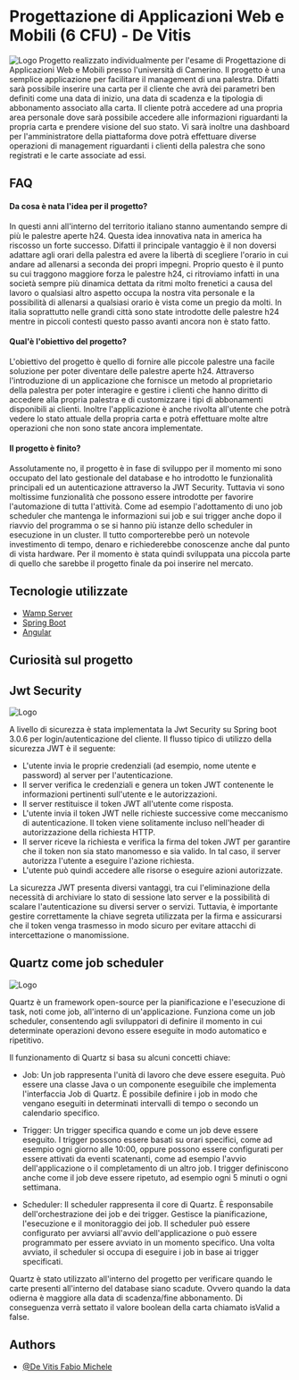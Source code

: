 
# Progettazione di Applicazioni Web e Mobili (6 CFU) - De Vitis
![Logo](https://gymh24.it/wp-content/uploads/2023/05/cropped-logo.png)
Progetto realizzato individualmente per l'esame di Progettazione di Applicazioni Web e Mobili presso l'università di Camerino. 
Il progetto è una semplice applicazione per facilitare il management di una palestra.
Difatti sarà possibile inserire una carta per il cliente che avrà dei parametri ben definiti come una data di inizio, una data di scadenza e la tipologia di abbonamento associato alla carta.
Il cliente potrà accedere ad una propria area personale dove sarà possibile accedere alle informazioni riguardanti la propria carta e prendere visione del suo stato.
Vi sarà inoltre una dashboard per l'amministratore della piattaforma dove potrà effettuare diverse operazioni di management riguardanti i clienti della palestra che sono registrati e le carte associate ad essi. 


## FAQ

#### Da cosa è nata l'idea per il progetto?

In questi anni all'interno del territorio italiano stanno aumentando sempre di più le palestre aperte h24. Questa idea innovativa nata in america ha riscosso un forte successo. Difatti il principale vantaggio è il non doversi adattare agli orari della palestra ed avere la libertà di scegliere l'orario in cui andare ad allenarsi a seconda dei propri impegni. Proprio questo è il punto su cui traggono maggiore forza le palestre h24, ci ritroviamo infatti in una società sempre più dinamica dettata da ritmi molto frenetici a causa del lavoro o qualsiasi altro aspetto occupa la nostra vita personale e la possibilità di allenarsi a qualsiasi orario è vista come un pregio da molti. In italia soprattutto nelle grandi città sono state introdotte delle palestre h24 mentre in piccoli contesti questo passo avanti ancora non è stato fatto.

#### Qual'è l'obiettivo del progetto?

L'obiettivo del progetto è quello di fornire alle piccole palestre una facile soluzione per poter diventare delle palestre aperte h24.
Attraverso l'introduzione di un applicazione che fornisce un metodo al proprietario della palestra per poter interagire e gestire i clienti che hanno diritto di accedere alla propria palestra e di customizzare i tipi di abbonamenti disponibili ai clienti. Inoltre l'applicazione è anche rivolta all'utente che potrà vedere lo stato attuale della propria carta e potrà effettuare molte altre operazioni che non sono state ancora implementate.

#### Il progetto è finito?

Assolutamente no, il progetto è in fase di sviluppo per il momento mi sono occupato del lato gestionale del database e ho introdotto le funzionalità principali ed un autenticazione attraverso la JWT Security. Tuttavia vi sono moltissime funzionalità che possono essere introdotte per favorire l'automazione di tutta l'attività.
Come ad esempio l'adottamento di uno job scheduler che mantenga le informazioni sui job e sui trigger anche dopo il riavvio del programma o se si hanno più istanze dello scheduler in esecuzione in un cluster.
Il tutto comporterebbe però un notevole investimento di tempo, denaro e richiederebbe conoscenze anche dal punto di vista hardware.
Per il momento è stata quindi sviluppata una piccola parte di quello che sarebbe il progetto finale da poi inserire nel mercato.


## Tecnologie utilizzate

 - [Wamp Server](https://www.wampserver.com/en/)
 - [Spring Boot](https://spring.io/projects/spring-boot)
 - [Angular](https://angular.io/)


## Curiosità sul progetto
## Jwt Security

![Logo](https://cdn.fs.teachablecdn.com/S5mcwqSCTqqyZYsvzSJn)

A livello di sicurezza è stata implementata la Jwt Security su Spring boot 3.0.6 per login/autenticazione del cliente.
Il flusso tipico di utilizzo della sicurezza JWT è il seguente:

- L'utente invia le proprie credenziali (ad esempio, nome utente e password) al server per l'autenticazione.
- Il server verifica le credenziali e genera un token JWT contenente le informazioni pertinenti sull'utente e le autorizzazioni.
- Il server restituisce il token JWT all'utente come risposta.
- L'utente invia il token JWT nelle richieste successive come meccanismo di autenticazione. Il token viene solitamente incluso nell'header di autorizzazione della richiesta HTTP.
- Il server riceve la richiesta e verifica la firma del token JWT per garantire che il token non sia stato manomesso e sia valido. In tal caso, il server autorizza l'utente a eseguire l'azione richiesta.
- L'utente può quindi accedere alle risorse o eseguire azioni autorizzate.


La sicurezza JWT presenta diversi vantaggi, tra cui l'eliminazione della necessità di archiviare lo stato di sessione lato server e la possibilità di scalare l'autenticazione su diversi server o servizi. Tuttavia, è importante gestire correttamente la chiave segreta utilizzata per la firma e assicurarsi che il token venga trasmesso in modo sicuro per evitare attacchi di intercettazione o manomissione.

## Quartz come job scheduler

![Logo](https://examples.javacodegeeks.com/wp-content/uploads/2019/05/quartz-architecture.jpg)

Quartz è un framework open-source per la pianificazione e l'esecuzione di task, noti come job, all'interno di un'applicazione. Funziona come un job scheduler, consentendo agli sviluppatori di definire il momento in cui determinate operazioni devono essere eseguite in modo automatico e ripetitivo.

Il funzionamento di Quartz si basa su alcuni concetti chiave:

- Job: Un job rappresenta l'unità di lavoro che deve essere eseguita. Può essere una classe Java o un componente eseguibile che implementa l'interfaccia Job di Quartz. È possibile definire i job in modo che vengano eseguiti in determinati intervalli di tempo o secondo un calendario specifico.

- Trigger: Un trigger specifica quando e come un job deve essere eseguito. I trigger possono essere basati su orari specifici, come ad esempio ogni giorno alle 10:00, oppure possono essere configurati per essere attivati da eventi scatenanti, come ad esempio l'avvio dell'applicazione o il completamento di un altro job. I trigger definiscono anche come il job deve essere ripetuto, ad esempio ogni 5 minuti o ogni settimana.

- Scheduler: Il scheduler rappresenta il core di Quartz. È responsabile dell'orchestrazione dei job e dei trigger. Gestisce la pianificazione, l'esecuzione e il monitoraggio dei job. Il scheduler può essere configurato per avviarsi all'avvio dell'applicazione o può essere programmato per essere avviato in un momento specifico. Una volta avviato, il scheduler si occupa di eseguire i job in base ai trigger specificati.

Quartz è stato utilizzato all'interno del progetto per verificare quando le carte presenti all'interno del database siano scadute. Ovvero quando la data odierna è maggiore alla data di scadenza/fine abbonamento. Di conseguenza verrà settato il valore boolean della carta chiamato isValid a false.
## Authors

- [@De Vitis Fabio Michele](https://github.com/FabioDevIsTyping)



